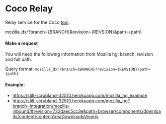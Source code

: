 # Coco Relay

Relay service for the Coco [tool](https://github.com/ericdesj/moz-codecover-ui).
 
mozilla_dxr?branch={BRANCH}&revision={REVSION}&path={path}

#### Make a request
You will need the following information from Mozilla hg: branch, revision and full path.

Query format: `mozilla_dxr?branch={BRANCH}?revision={REVSION}?path={path}`

#### Example:
* https://still-scrubland-32510.herokuapp.com/mozilla_hg_example
* https://still-scrubland-32510.herokuapp.com/mozilla_hg?branch=integration/mozilla-inbound/&revision=722daec5cc3e&path=browser/components/downloads/content/contentAreaDownloadsView.js
